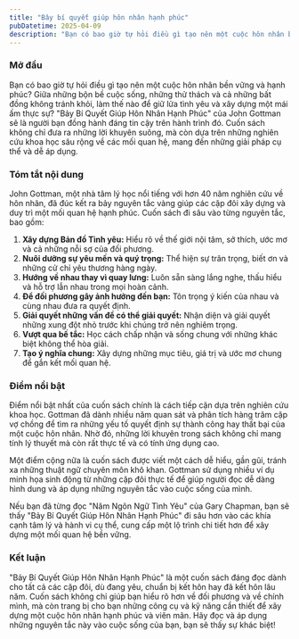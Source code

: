 ```yaml
---
title: "Ba̓y bí quyết giúp hôn nhân hạnh phúc"
pubDatetime: 2025-04-09
description: "Bạn có bao giờ tự hỏi điều gì tạo nên một cuộc hôn nhân bền vững và hạnh phúc? Giữa những bộn bề cuộc sống, những thử thách và cả những bất đồng không tránh khỏi, làm thế nào để giữ lửa tình yêu và xây dựng một mái ấm thực sự? "Bảy Bí Quyết Giúp Hôn Nhân Hạnh Phúc" của John Gottman sẽ là người bạn đồng hành đáng tin cậy trên hành trình đó. Cuốn sách không chỉ đưa ra những lời khuyên suông, mà còn dựa trên những nghiên cứu khoa học sâu rộng về các mối quan hệ, mang đến những giải pháp cụ thể và dễ áp dụng."
---
```



### Mở đầu

Bạn có bao giờ tự hỏi điều gì tạo nên một cuộc hôn nhân bền vững và hạnh phúc? Giữa những bộn bề cuộc sống, những thử thách và cả những bất đồng không tránh khỏi, làm thế nào để giữ lửa tình yêu và xây dựng một mái ấm thực sự? "Bảy Bí Quyết Giúp Hôn Nhân Hạnh Phúc" của John Gottman sẽ là người bạn đồng hành đáng tin cậy trên hành trình đó. Cuốn sách không chỉ đưa ra những lời khuyên suông, mà còn dựa trên những nghiên cứu khoa học sâu rộng về các mối quan hệ, mang đến những giải pháp cụ thể và dễ áp dụng.

### Tóm tắt nội dung

John Gottman, một nhà tâm lý học nổi tiếng với hơn 40 năm nghiên cứu về hôn nhân, đã đúc kết ra bảy nguyên tắc vàng giúp các cặp đôi xây dựng và duy trì một mối quan hệ hạnh phúc. Cuốn sách đi sâu vào từng nguyên tắc, bao gồm:

1.  **Xây dựng Bản đồ Tình yêu:** Hiểu rõ về thế giới nội tâm, sở thích, ước mơ và cả những nỗi sợ của đối phương.
2.  **Nuôi dưỡng sự yêu mến và quý trọng:** Thể hiện sự trân trọng, biết ơn và những cử chỉ yêu thương hàng ngày.
3.  **Hướng về nhau thay vì quay lưng:** Luôn sẵn sàng lắng nghe, thấu hiểu và hỗ trợ lẫn nhau trong mọi hoàn cảnh.
4.  **Để đối phương gây ảnh hưởng đến bạn:** Tôn trọng ý kiến của nhau và cùng nhau đưa ra quyết định.
5.  **Giải quyết những vấn đề có thể giải quyết:** Nhận diện và giải quyết những xung đột nhỏ trước khi chúng trở nên nghiêm trọng.
6.  **Vượt qua bế tắc:** Học cách chấp nhận và sống chung với những khác biệt không thể hòa giải.
7.  **Tạo ý nghĩa chung:** Xây dựng những mục tiêu, giá trị và ước mơ chung để gắn kết mối quan hệ.

### Điểm nổi bật

Điểm nổi bật nhất của cuốn sách chính là cách tiếp cận dựa trên nghiên cứu khoa học. Gottman đã dành nhiều năm quan sát và phân tích hàng trăm cặp vợ chồng để tìm ra những yếu tố quyết định sự thành công hay thất bại của một cuộc hôn nhân. Nhờ đó, những lời khuyên trong sách không chỉ mang tính lý thuyết mà còn rất thực tế và có tính ứng dụng cao.

Một điểm cộng nữa là cuốn sách được viết một cách dễ hiểu, gần gũi, tránh xa những thuật ngữ chuyên môn khô khan. Gottman sử dụng nhiều ví dụ minh họa sinh động từ những cặp đôi thực tế để giúp người đọc dễ dàng hình dung và áp dụng những nguyên tắc vào cuộc sống của mình.

Nếu bạn đã từng đọc "Năm Ngôn Ngữ Tình Yêu" của Gary Chapman, bạn sẽ thấy "Bảy Bí Quyết Giúp Hôn Nhân Hạnh Phúc" đi sâu hơn vào các khía cạnh tâm lý và hành vi cụ thể, cung cấp một lộ trình chi tiết hơn để xây dựng một mối quan hệ bền vững.

### Kết luận

"Bảy Bí Quyết Giúp Hôn Nhân Hạnh Phúc" là một cuốn sách đáng đọc dành cho tất cả các cặp đôi, dù đang yêu, chuẩn bị kết hôn hay đã kết hôn lâu năm. Cuốn sách không chỉ giúp bạn hiểu rõ hơn về đối phương và về chính mình, mà còn trang bị cho bạn những công cụ và kỹ năng cần thiết để xây dựng một cuộc hôn nhân hạnh phúc và viên mãn. Hãy đọc và áp dụng những nguyên tắc này vào cuộc sống của bạn, bạn sẽ thấy sự khác biệt!
